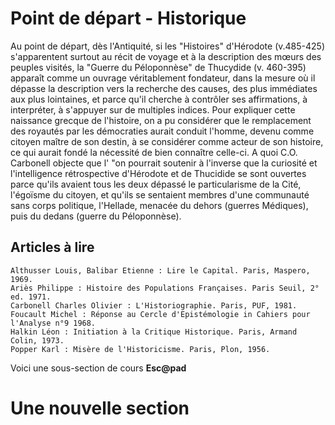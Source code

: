 # Point de départ - Historique
Au point de départ, dès l'Antiquité, si les "Histoires" d'Hérodote (v.485-425) s'apparentent surtout au récit de voyage et à la description des mœurs des peuples visités, la "Guerre du Péloponnèse" de Thucydide (v. 460-395) apparaît comme un ouvrage véritablement fondateur, dans la mesure où il dépasse la description vers la recherche des causes, des plus immédiates aux plus lointaines, et parce qu'il cherche à contrôler ses affirmations, à interpréter, à s'appuyer sur de multiples indices. Pour expliquer cette naissance grecque de l'histoire, on a pu considérer que le remplacement des royautés par les démocraties aurait conduit l'homme, devenu comme citoyen maître de son destin, à se considérer comme acteur de son histoire, ce qui aurait fondé la nécessité de bien connaître celle-ci. A quoi C.O. Carbonell objecte que l' "on pourrait soutenir à l'inverse que la curiosité et l'intelligence rétrospective d'Hérodote et de Thucidide se sont ouvertes parce qu'ils avaient tous les deux dépassé le particularisme de la Cité, l'égoïsme du citoyen, et qu'ils se sentaient membres d'une communauté sans corps politique, l'Hellade, menacée du dehors (guerres Médiques), puis du dedans (guerre du Péloponnèse).

## Articles à lire 

    Althusser Louis, Balibar Etienne : Lire le Capital. Paris, Maspero, 1969.
    Ariès Philippe : Histoire des Populations Françaises. Paris Seuil, 2° ed. 1971.
    Carbonell Charles Olivier : L'Historiographie. Paris, PUF, 1981.
    Foucault Michel : Réponse au Cercle d'Epistémologie in Cahiers pour l'Analyse n°9 1968.
    Halkin Léon : Initiation à la Critique Historique. Paris, Armand Colin, 1973.
    Popper Karl : Misère de l'Historicisme. Paris, Plon, 1956.

Voici une sous-section de cours **Esc@pad**


# Une nouvelle section
